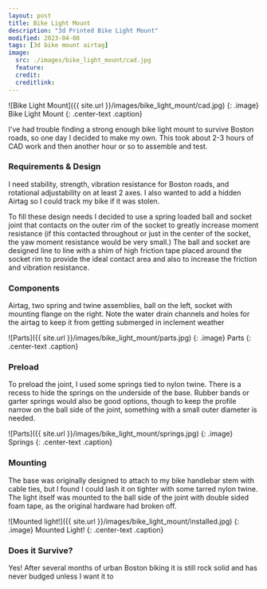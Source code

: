 ```yaml
---
layout: post
title: Bike Light Mount
description: "3d Printed Bike Light Mount"
modified: 2023-04-08
tags: [3d bike mount airtag]
image:
  src: ./images/bike_light_mount/cad.jpg
  feature: 
  credit: 
  creditlink: 
---
```

![Bike Light Mount]({{ site.url }}/images/bike_light_mount/cad.jpg) 
{: .image}
Bike Light Mount
{: .center-text .caption}

I've had trouble finding a strong enough bike light mount to survive Boston roads, so one day I decided to make my own. This took about 2-3 hours of CAD work and then another hour or so to assemble and test. 

### Requirements & Design

I need stability, strength, vibration resistance for Boston roads, and rotational adjustability on at least 2 axes. I also wanted to add a hidden Airtag so I could track my bike if it was stolen. 

To fill these design needs I decided to use a spring loaded ball and socket joint that contacts on the outer rim of the socket to greatly increase moment resistance (if this contacted throughout or just in the center of the socket, the yaw moment resistance would be very small.)  The ball and socket are designed line to line with a shim of high friction tape placed around the socket rim to provide the ideal contact area and also to increase the friction and vibration resistance. 

### Components

Airtag, two spring and twine assemblies, ball on the left, socket with mounting flange on the right. Note the water drain channels and holes for the airtag to keep it from getting submerged in inclement weather

![Parts]({{ site.url }}/images/bike_light_mount/parts.jpg) 
{: .image}
Parts
{: .center-text .caption}

### Preload

To preload the joint, I used some springs tied to nylon twine. There is a recess to hide the springs on the underside of the base. Rubber bands or garter springs would also be good options, though to keep the profile narrow on the ball side of the joint, something with a small outer diameter is needed. 

![Parts]({{ site.url }}/images/bike_light_mount/springs.jpg) 
{: .image}
Springs
{: .center-text .caption}



### Mounting

The base was originally designed to attach to my bike handlebar stem with cable ties, but I found I could lash it on tighter with some tarred nylon twine. The light itself was mounted to the ball side of the joint with double sided foam tape, as the original hardware had broken off. 

![Mounted light!]({{ site.url }}/images/bike_light_mount/installed.jpg) 
{: .image}
Mounted Light!
{: .center-text .caption}


### Does it Survive?

Yes! After several months of urban Boston biking it is still rock solid and has never budged unless I want it to




